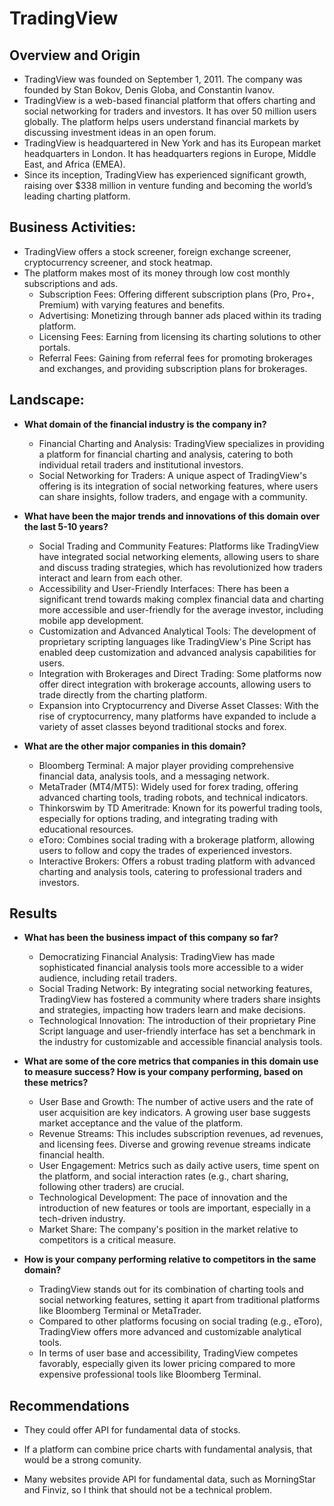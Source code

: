 # TradingView

## Overview and Origin

* TradingView was founded on September 1, 2011. The company was founded by Stan Bokov, Denis Globa, and Constantin Ivanov.
* TradingView is a web-based financial platform that offers charting and social networking for traders and investors. It has over 50 million users globally. The platform helps users understand financial markets by discussing investment ideas in an open forum.
* TradingView is headquartered in New York and has its European market headquarters in London. It has headquarters regions in Europe, Middle East, and Africa (EMEA).
* Since its inception, TradingView has experienced significant growth, raising over $338 million in venture funding and becoming the world’s leading charting platform​.

## Business Activities:

* TradingView offers a stock screener, foreign exchange screener, cryptocurrency screener, and stock heatmap.
* The platform makes most of its money through low cost monthly subscriptions and ads.
  - Subscription Fees: Offering different subscription plans (Pro, Pro+, Premium) with varying features and benefits​​.
  - Advertising: Monetizing through banner ads placed within its trading platform​​.
  - Licensing Fees: Earning from licensing its charting solutions to other portals​​.
  - Referral Fees: Gaining from referral fees for promoting brokerages and exchanges, and providing subscription plans for brokerages.

## Landscape:

* **What domain of the financial industry is the company in?**
  - Financial Charting and Analysis: TradingView specializes in providing a platform for financial charting and analysis, catering to both individual retail traders and institutional investors.
  - Social Networking for Traders: A unique aspect of TradingView's offering is its integration of social networking features, where users can share insights, follow traders, and engage with a community.

* **What have been the major trends and innovations of this domain over the last 5-10 years?**
  - Social Trading and Community Features: Platforms like TradingView have integrated social networking elements, allowing users to share and discuss trading strategies, which has revolutionized how traders interact and learn from each other.
  - Accessibility and User-Friendly Interfaces: There has been a significant trend towards making complex financial data and charting more accessible and user-friendly for the average investor, including mobile app development.
  - Customization and Advanced Analytical Tools: The development of proprietary scripting languages like TradingView's Pine Script has enabled deep customization and advanced analysis capabilities for users.
  - Integration with Brokerages and Direct Trading: Some platforms now offer direct integration with brokerage accounts, allowing users to trade directly from the charting platform.
  - Expansion into Cryptocurrency and Diverse Asset Classes: With the rise of cryptocurrency, many platforms have expanded to include a variety of asset classes beyond traditional stocks and forex.

* **What are the other major companies in this domain?**
  - Bloomberg Terminal: A major player providing comprehensive financial data, analysis tools, and a messaging network.
  - MetaTrader (MT4/MT5): Widely used for forex trading, offering advanced charting tools, trading robots, and technical indicators.
  - Thinkorswim by TD Ameritrade: Known for its powerful trading tools, especially for options trading, and integrating trading with educational resources.
  - eToro: Combines social trading with a brokerage platform, allowing users to follow and copy the trades of experienced investors.
  - Interactive Brokers: Offers a robust trading platform with advanced charting and analysis tools, catering to professional traders and investors.

## Results

* **What has been the business impact of this company so far?**
  - Democratizing Financial Analysis: TradingView has made sophisticated financial analysis tools more accessible to a wider audience, including retail traders.
  - Social Trading Network: By integrating social networking features, TradingView has fostered a community where traders share insights and strategies, impacting how traders learn and make decisions.
  - Technological Innovation: The introduction of their proprietary Pine Script language and user-friendly interface has set a benchmark in the industry for customizable and accessible financial analysis tools.
    
* **What are some of the core metrics that companies in this domain use to measure success? How is your company performing, based on these metrics?**
  - User Base and Growth: The number of active users and the rate of user acquisition are key indicators. A growing user base suggests market acceptance and the value of the platform.
  - Revenue Streams: This includes subscription revenues, ad revenues, and licensing fees. Diverse and growing revenue streams indicate financial health.
  - User Engagement: Metrics such as daily active users, time spent on the platform, and social interaction rates (e.g., chart sharing, following other traders) are crucial.
  - Technological Development: The pace of innovation and the introduction of new features or tools are important, especially in a tech-driven industry.
  - Market Share: The company's position in the market relative to competitors is a critical measure.

* **How is your company performing relative to competitors in the same domain?**
  - TradingView stands out for its combination of charting tools and social networking features, setting it apart from traditional platforms like Bloomberg Terminal or MetaTrader.
  - Compared to other platforms focusing on social trading (e.g., eToro), TradingView offers more advanced and customizable analytical tools.
  - In terms of user base and accessibility, TradingView competes favorably, especially given its lower pricing compared to more expensive professional tools like Bloomberg Terminal.

## Recommendations

* They could offer API for fundamental data of stocks. 

* If a platform can combine price charts with fundamental analysis, that would be a strong comunity.

* Many websites provide API for fundamental data, such as MorningStar and Finviz, so I think that should not be a technical problem.
